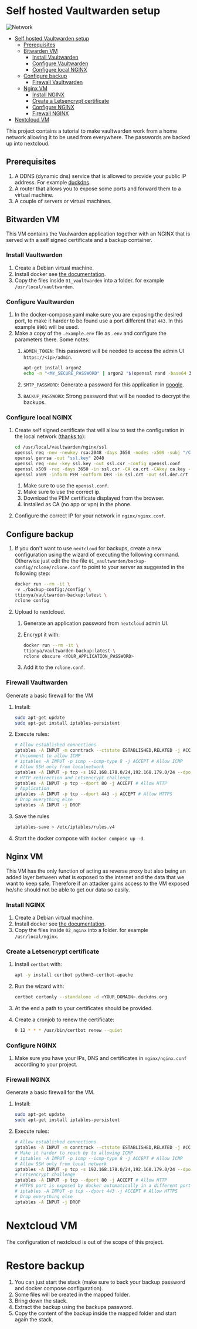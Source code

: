 
# Self hosted Vaultwarden setup


![Network](static/diagram.png)

- [Self hosted Vaultwarden setup](#self-hosted-vaultwarden-setup)
  * [Prerequisites](#prerequisites)
  * [Bitwarden VM](#bitwarden-vm)
    + [Install Vaultwarden](#install-vaultwarden)
    + [Configure Vaultwarden](#configure-vaultwarden)
    + [Configure local NGINX](#configure-local-nginx)
  * [Configure backup](#configure-backup)
    + [Firewall Vaultwarden](#firewall-vaultwarden)
  * [Nginx VM](#nginx-vm)
    + [Install NGINX](#install-nginx)
    + [Create a Letsencrypt certificate](#create-a-letsencrypt-certificate)
    + [Configure NGINX](#configure-nginx)
    + [Firewall NGINX](#firewall-nginx)
- [Nextcloud VM](#nextcloud-vm)


This project contains a tutorial to make vaultwarden work from a home network allowing it to be used from everywhere. The passwords are backed up into nextcloud.


## Prerequisites

1. A DDNS (dynamic dns) service that is allowed to provide your public IP address. For example [duckdns](duckdns.org).
1. A router that allows you to expose some ports and forward them to a virtual machine.
1. A couple of servers or virtual machines.

## Bitwarden VM

This VM contains the Vaulwarden application together with an NGINX that is served with a self signed certificate and a backup container.

### Install Vaultwarden

1. Create a Debian virtual machine.
1. Install docker see [the documentation](https://docs.docker.com/engine/install/debian/).
1. Copy the files inside `01_vaultwarden` into a folder. for example `/usr/local/vaultwarden`.

### Configure Vaultwarden

1. In the docker-compose.yaml make sure you are exposing the desired port, to make it harder to be found use a port different that `443`. In this example `8901` will be used.
1. Make a copy of the `.example.env` file as `.env` and configure the parameters there. Some notes:
    1. `ADMIN_TOKEN`: This password will be needed to access the admin UI `https://<ip>/admin`.

        ```bash
        apt-get install argon2
        echo -n "<MY_SECURE_PASSWORD" | argon2 "$(openssl rand -base64 32)" -e -id -k 65540 -t 3 -p 4 | sed 's#\$#\$\$#g'
        ```

    1. `SMTP_PASSWORD`: Generate a password for this application in [google](https://myaccount.google.com/apppasswords).
    1. `BACKUP_PASSWORD`: Strong password that will be needed to decrypt the backups.

### Configure local NGINX

1. Create self signed certificate that will allow to test the configuration in the local network ([thanks to](https://stackoverflow.com/questions/58500892/install-self-signed-certificates-no-longer-working-in-android-q)):

    ```bash
    cd /usr/local/vaultwarden/nginx/ssl
    openssl req -new -newkey rsa:2048 -days 3650 -nodes -x509 -subj "/C=<YOUR_COUNTRY>/ST=<YOUR_LOCATION>/L=<YOUR_COMPANY>/O=<YOUR_COMPANY>/OU=Engineering/CN=192.168.178.250" -keyout ca.key -out ca.crt
    openssl genrsa -out "ssl.key" 2048
    openssl req -new -key ssl.key -out ssl.csr -config openssl.conf
    openssl x509 -req -days 3650 -in ssl.csr -CA ca.crt -CAkey ca.key -CAcreateserial -extensions v3_req -extfile openssl.conf -out ssl.crt
    openssl x509 -inform PEM -outform DER -in ssl.crt -out ssl.der.crt  

    ```

    1. Make sure to use the `openssl.conf`.
    1. Make sure to use the correct ip.
    1. Download the PEM certificate displayed from the browser.
    1. Installed as CA (no app or vpn) in the phone.
1. Configure the correct IP for your network in `nginx/nginx.conf`.

## Configure backup

1. If you don't want to use `nextcloud` for backups, create a new configuration using the wizard of executing the following command. Otherwise just edit the the file `01_vaultwarden/backup-config/rclone/rclone.conf` to point to your server as suggested in the following step:

    ```bash
    docker run --rm -it \
    -v ./backup-config:/config/ \
    ttionya/vaultwarden-backup:latest \
    rclone config
    ```

1. Upload to nextcloud.
    1. Generate an application password from `nextcloud`  admin UI.
    1. Encrypt it with:

        ```bash
        docker run --rm -it \
        ttionya/vaultwarden-backup:latest \
        rclone obscure <YOUR_APPLICATION_PASSWORD>
        ```

    1. Add it to the `rclone.conf`.

### Firewall Vaultwarden

Generate a basic firewall for the VM

1. Install:

    ```bash
    sudo apt-get update
    sudo apt-get install iptables-persistent
    ```

1. Execute rules:

    ```bash
    # Allow established connections
    iptables -A INPUT -m conntrack --ctstate ESTABLISHED,RELATED -j ACCEPT
    # Uncomment to allow ICMP 
    # iptables -A INPUT -p icmp --icmp-type 8 -j ACCEPT # Allow ICMP
    # Allow SSH only from localnetwork
    iptables -A INPUT -p tcp -s 192.168.178.0/24,192.168.179.0/24 --dport 22 -j ACCEPT
    # HTTP redirection and Letsencrypt challenge
    iptables -A INPUT -p tcp --dport 80 -j ACCEPT # Allow HTTP
    # Application
    iptables -A INPUT -p tcp --dport 443 -j ACCEPT # Allow HTTPS
    # Drop everything else
    iptables -A INPUT -j DROP
    ```

1. Save the rules

    ```bash
    iptables-save > /etc/iptables/rules.v4
    ```

1. Start the docker compose with `docker compose up -d`.

## Nginx VM

This VM has the only function of acting as reverse proxy but also being an added layer between what is exposed to the internet and the data that we want to keep safe. Therefore if an attacker gains access to the VM exposed he/she should not be able to get our data so easily.

### Install NGINX

1. Create a Debian virtual machine.
1. Install docker see [the documentation](https://docs.docker.com/engine/install/debian/).
1. Copy the files inside `02_nginx` into a folder. for example `/usr/local/nginx`.

### Create a Letsencrypt certificate

1. Install `certbot` with:

    ```bash
    apt -y install certbot python3-certbot-apache
    ```

1. Run the wizard with:

    ```bash
    certbot certonly --standalone -d <YOUR_DOMAIN>.duckdns.org
    ```

1. At the end a path to your certificates should be provided.
1. Create a cronjob to renew the certificate:

    ```bash
    0 12 * * * /usr/bin/certbot renew --quiet
    ```

### Configure NGINX

1. Make sure you have your IPs, DNS and certificates in `nginx/nginx.conf` according to your project.

### Firewall NGINX

Generate a basic firewall for the VM.

1. Install:

    ```bash
    sudo apt-get update
    sudo apt-get install iptables-persistent
    ```

1. Execute rules:

    ```bash
    # Allow established connections
    iptables -A INPUT -m conntrack --ctstate ESTABLISHED,RELATED -j ACCEPT
    # Make it harder to reach by to allowing ICMP 
    # iptables -A INPUT -p icmp --icmp-type 8 -j ACCEPT # Allow ICMP
    # Allow SSH only from local network
    iptables -A INPUT -p tcp -s 192.168.178.0/24,192.168.179.0/24 --dport 22 -j ACCEPT
    # Letsencrypt challenge
    iptables -A INPUT -p tcp --dport 80 -j ACCEPT # Allow HTTP
    # HTTPS port is exposed by docker automatically in a different port
    # iptables -A INPUT -p tcp --dport 443 -j ACCEPT # Allow HTTPS
    # Drop everything else
    iptables -A INPUT -j DROP
    ```

# Nextcloud VM

The configuration of nextcloud is out of the scope of this project.


# Restore backup

1. You can just start the stack (make sure to back your backup password and docker compose configuration).
2. Some files will be created in the mapped folder.
3. Bring down the stack.
4. Extract the backup using the backups password.
5. Copy the content of the backup inside the mapped folder and start again the stack.
